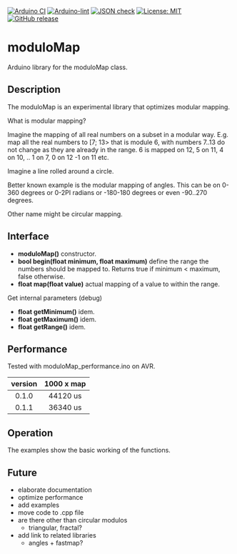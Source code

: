 
[![Arduino CI](https://github.com/RobTillaart/moduloMap/workflows/Arduino%20CI/badge.svg)](https://github.com/marketplace/actions/arduino_ci)
[![Arduino-lint](https://github.com/RobTillaart/moduloMap/actions/workflows/arduino-lint.yml/badge.svg)](https://github.com/RobTillaart/moduloMap/actions/workflows/arduino-lint.yml)
[![JSON check](https://github.com/RobTillaart/moduloMap/actions/workflows/jsoncheck.yml/badge.svg)](https://github.com/RobTillaart/moduloMap/actions/workflows/jsoncheck.yml)
[![License: MIT](https://img.shields.io/badge/license-MIT-green.svg)](https://github.com/RobTillaart/moduloMap/blob/master/LICENSE)
[![GitHub release](https://img.shields.io/github/release/RobTillaart/moduloMap.svg?maxAge=3600)](https://github.com/RobTillaart/moduloMap/releases)


# moduloMap

Arduino library for the moduloMap class.


## Description

The moduloMap is an experimental library that optimizes modular mapping.

What is modular mapping?

Imagine the mapping of all real numbers on a subset in a modular way.
E.g. map all the real numbers to  \[7; 13>  that is module 6, with numbers 7..13 do not change as they are already in the range.
6 is mapped on 12, 5 on 11, 4 on 10, .. 1 on 7, 0 on 12 -1 on 11 etc.

Imagine a line rolled around a circle.

Better known example is the modular mapping of angles.
This can be on 0-360 degrees or 0-2PI radians or -180-180 degrees
or even -90..270 degrees.

Other name might be circular mapping.



## Interface

- **moduloMap()** constructor.
- **bool begin(float minimum, float maximum)** define the range the numbers should be mapped to.
Returns true if minimum < maximum, false otherwise.
- **float map(float value)** actual mapping of a value to within the range.

Get internal parameters (debug)
- **float getMinimum()** idem.
- **float getMaximum()** idem.
- **float getRange()** idem.


## Performance

Tested with moduloMap_performance.ino on AVR.

|  version  |  1000 x map  |
|:---------:|:------------:|
|  0.1.0    |  44120 us    |
|  0.1.1    |  36340 us    |


## Operation

The examples show the basic working of the functions.


## Future
- elaborate documentation
- optimize performance
- add examples
- move code to .cpp file
- are there other than circular modulos
  - triangular, fractal?
- add link to related libraries
  - angles + fastmap?

